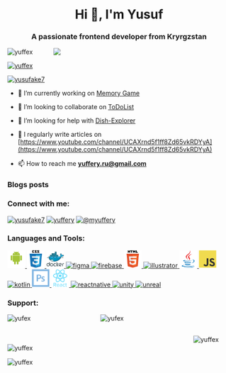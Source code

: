 <h1 align="center">Hi 👋, I'm Yusuf</h1>
<h3 align="center">A passionate frontend developer from Kryrgzstan</h3>
<img align="right" alt"Coding" width="400" src="https://upload.wikimedia.org/wikipedia/commons/thumb/c/cc/Circle-icons-dev.svg/1024px-Circle-icons-dev.svg.png">

<p align="left"> <img src="https://komarev.com/ghpvc/?username=yuffex&label=Profile%20views&color=0e75b6&style=flat" alt="yuffex" /> </p>

<p align="left"> <a href="https://github.com/ryo-ma/github-profile-trophy"><img src="https://github-profile-trophy.vercel.app/?username=yuffex" alt="yuffex" /></a> </p>

<p align="left"> <a href="https://twitter.com/yusufake7" target="blank"><img src="https://img.shields.io/twitter/follow/yusufake7?logo=twitter&style=for-the-badge" alt="yusufake7" /></a> </p>

- 🔭 I’m currently working on [Memory Game](https://github.com/yuffex/Memory-Game)

- 👯 I’m looking to collaborate on [ToDoList](https://github.com/yuffex/ToDoList)

- 🤝 I’m looking for help with [Dish-Explorer](https://github.com/yuffex/Dish-Explorer)

- 📝 I regularly write articles on [https://www.youtube.com/channel/UCAXrnd5f1ff8Zd65vkRDYyA](https://www.youtube.com/channel/UCAXrnd5f1ff8Zd65vkRDYyA)

- 📫 How to reach me **yuffery.ru@gmail.com**

### Blogs posts
<!-- BLOG-POST-LIST:START -->
<!-- BLOG-POST-LIST:END -->

<h3 align="left">Connect with me:</h3>
<p align="left">

<a href="https://twitter.com/yusufake7" target="blank"><img align="center" src="https://raw.githubusercontent.com/rahuldkjain/github-profile-readme-generator/master/src/images/icons/Social/twitter.svg" alt="yusufake7" height="30" width="40" /></a>
<a href="https://instagram.com/yuffery" target="blank"><img align="center" src="https://raw.githubusercontent.com/rahuldkjain/github-profile-readme-generator/master/src/images/icons/Social/instagram.svg" alt="yuffery" height="30" width="40" /></a>
<a href="https://www.youtube.com/c/@myuffery" target="blank"><img align="center" src="https://raw.githubusercontent.com/rahuldkjain/github-profile-readme-generator/master/src/images/icons/Social/youtube.svg" alt="@myuffery" height="30" width="40" /></a>
</p>

<h3 align="left">Languages and Tools:</h3>
<p align="left"> <a href="https://developer.android.com" target="_blank" rel="noreferrer"> <img src="https://raw.githubusercontent.com/devicons/devicon/master/icons/android/android-original-wordmark.svg" alt="android" width="40" height="40"/> </a> <a href="https://www.w3schools.com/css/" target="_blank" rel="noreferrer"> <img src="https://raw.githubusercontent.com/devicons/devicon/master/icons/css3/css3-original-wordmark.svg" alt="css3" width="40" height="40"/> </a> <a href="https://www.docker.com/" target="_blank" rel="noreferrer"> <img src="https://raw.githubusercontent.com/devicons/devicon/master/icons/docker/docker-original-wordmark.svg" alt="docker" width="40" height="40"/> </a> <a href="https://www.figma.com/" target="_blank" rel="noreferrer"> <img src="https://www.vectorlogo.zone/logos/figma/figma-icon.svg" alt="figma" width="40" height="40"/> </a> <a href="https://firebase.google.com/" target="_blank" rel="noreferrer"> <img src="https://www.vectorlogo.zone/logos/firebase/firebase-icon.svg" alt="firebase" width="40" height="40"/> </a> <a href="https://www.w3.org/html/" target="_blank" rel="noreferrer"> <img src="https://raw.githubusercontent.com/devicons/devicon/master/icons/html5/html5-original-wordmark.svg" alt="html5" width="40" height="40"/> </a> <a href="https://www.adobe.com/in/products/illustrator.html" target="_blank" rel="noreferrer"> <img src="https://www.vectorlogo.zone/logos/adobe_illustrator/adobe_illustrator-icon.svg" alt="illustrator" width="40" height="40"/> </a> <a href="https://www.java.com" target="_blank" rel="noreferrer"> <img src="https://raw.githubusercontent.com/devicons/devicon/master/icons/java/java-original.svg" alt="java" width="40" height="40"/> </a> <a href="https://developer.mozilla.org/en-US/docs/Web/JavaScript" target="_blank" rel="noreferrer"> <img src="https://raw.githubusercontent.com/devicons/devicon/master/icons/javascript/javascript-original.svg" alt="javascript" width="40" height="40"/> </a> <a href="https://kotlinlang.org" target="_blank" rel="noreferrer"> <img src="https://www.vectorlogo.zone/logos/kotlinlang/kotlinlang-icon.svg" alt="kotlin" width="40" height="40"/> </a> <a href="https://www.photoshop.com/en" target="_blank" rel="noreferrer"> <img src="https://raw.githubusercontent.com/devicons/devicon/master/icons/photoshop/photoshop-line.svg" alt="photoshop" width="40" height="40"/> </a> <a href="https://reactjs.org/" target="_blank" rel="noreferrer"> <img src="https://raw.githubusercontent.com/devicons/devicon/master/icons/react/react-original-wordmark.svg" alt="react" width="40" height="40"/> </a> <a href="https://reactnative.dev/" target="_blank" rel="noreferrer"> <img src="https://reactnative.dev/img/header_logo.svg" alt="reactnative" width="40" height="40"/> </a> <a href="https://unity.com/" target="_blank" rel="noreferrer"> <img src="https://www.vectorlogo.zone/logos/unity3d/unity3d-icon.svg" alt="unity" width="40" height="40"/> </a> <a href="https://unrealengine.com/" target="_blank" rel="noreferrer"> <img src="https://raw.githubusercontent.com/kenangundogan/fontisto/036b7eca71aab1bef8e6a0518f7329f13ed62f6b/icons/svg/brand/unreal-engine.svg" alt="unreal" width="40" height="40"/> </a> </p>

<h3 align="left">Support:</h3>
<p><a href="https://www.buymeacoffee.com/yufex"> <img align="left" src="https://cdn.buymeacoffee.com/buttons/v2/default-yellow.png" height="50" width="210" alt="yufex" /></a><a href="https://ko-fi.com/yufex"> <img align="left" src="https://cdn.ko-fi.com/cdn/kofi3.png?v=3" height="50" width="210" alt="yufex" /></a></p><br><br>

<p><img align="left" src="https://github-readme-stats.vercel.app/api/top-langs?username=yuffex&show_icons=true&locale=en&layout=compact" alt="yuffex" /></p>

<p>&nbsp;<img align="center" src="https://github-readme-stats.vercel.app/api?username=yuffex&show_icons=true&locale=en" alt="yuffex" /></p>

<p><img align="center" src="https://github-readme-streak-stats.herokuapp.com/?user=yuffex&" alt="yuffex" /></p>
